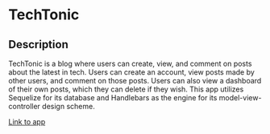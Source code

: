 # TechTonic

## Description

TechTonic is a blog where users can create, view, and comment on posts about the latest in tech. Users can create an account, view posts made by other users, and comment on those posts. Users can also view a dashboard of their own posts, which they can delete if they wish. This app utilizes Sequelize for its database and Handlebars as the engine for its model-view-controller design scheme.

[Link to app](https://techtonic.herokuapp.com/)
